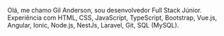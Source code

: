 Olá, me chamo Gil Anderson, sou desenvolvedor Full Stack Júnior.
Experiência com HTML, CSS, JavaScript, TypeScript, Bootstrap, Vue.js, Angular, Ionic, Node.js, NestJs, Laravel, Git, SQL (MySQL).

